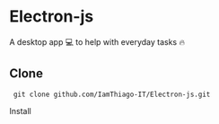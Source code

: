 # Electron-js
A desktop app 💻 to help with everyday tasks 🔥


## Clone

```
 git clone github.com/IamThiago-IT/Electron-js.git
```

Install
